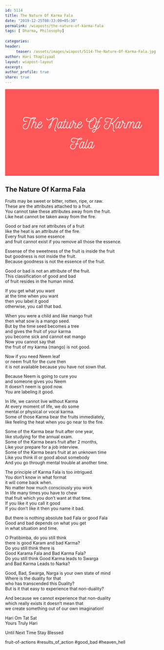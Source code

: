 ```yaml
--- 
id: 5114 
title: The Nature Of Karma Fala
date: "2019-12-25T08:33:00+05:30"
permalink: /wiaposts/the-nature-of-karma-fala
tags: [ Dharma, Philosophy]    

categories: 
header:
     teaser: /assets/images/wiapost/5114-The-Nature-Of-Karma-Fala.jpg
author: Hari Thapliyaal 
layout: wiapost-layout
excerpt:  
author_profile: true 
share: true 
---
```


![The Nature Of Karma Fala](/assets/images/wiapost/5114-The-Nature-Of-Karma-Fala.jpg)      
   
## The Nature Of Karma Fala   
    
Fruits may be sweet or bitter, rotten, ripe, or raw.     
These are the attributes attached to a fruit.     
You cannot take these attributes away from the fruit.     
Like heat cannot be taken away from the fire.    
    
Good or bad are not attributes of a fruit     
like the heat is an attribute of the fire.     
Every fruit has some essence     
and fruit cannot exist if you remove all those the essence.    
    
Essense of the sweetness of the fruit is inside the fruit     
but goodness is not inside the fruit.     
Because goodness is not the essence of the fruit.    
    
Good or bad is not an attribute of the fruit.     
This classification of good and bad     
of fruit resides in the human mind.    
    
If you get what you want     
at the time when you want     
then you label it good     
otherwise, you call that bad.    
    
When you were a child and like mango fruit     
then what sow is a mango seed.     
But by the time seed becomes a tree     
and gives the fruit of your karma     
you become sick and cannot eat mango     
Now you cannot say that     
the fruit of my karma (mango) is not good.    
    
Now if you need Neem leaf     
or neem fruit for the cure then     
it is not available because you have not sown that.    
    
Because Neem is going to cure you     
and someone gives you Neem     
It doesn’t neem is good now.     
You are labeling it good.    
    
In life, we cannot live without Karma     
At every moment of life, we do some     
mental or physical or vocal karma.     
Some of those Karma bear the fruits immediately,     
like feeling the heat when you go near to the fire.    
    
Some of the Karma bear fruit after one year,     
like studying for the annual exam.     
Some of the Karma bears fruit after 2 months,     
Like your prepare for a job interview.     
Some of the Karma bears fruit at an unknown time     
Like you think ill or good about somebody     
And you go through mental trouble at another time.    
    
The principle of Karma Fala is too intrigued.     
You don’t know in what format     
it will come back when.     
No matter how much consciously you work     
In life many times you have to chew     
that fruit which you don’t want at that time.     
If you like it you call it good     
If you don’t like it then you name it bad.    
    
But there is nothing absolute bad Fala or good Fala     
Good and bad depends on what you get     
in what situation and time.    
    
O Pratibimba, do you still think     
there is good Karam and bad Karma?     
Do you still think there is     
Good Karama Fala and Bad Karma Fala?     
Do you still think Good Karma leads to Swarga     
and Bad Karma Leads to Narka?    
    
Good, Bad, Swarga, Narga is your own state of mind     
Where is the duality for that     
who has transcended this Duality?     
But is it that easy to experience that non-duality?    
    
And because we cannot experience that non-duality     
which really exists it doesn’t mean that     
we create something out of our own imagination!    
    
Hari Om Tat Sat     
Yours Truly Hari    
    
Until Next Time Stay Blessed    
    
fruit-of-actions #results_of_action #good_bad #heaven_hell    
